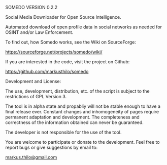 SOMEDO VERSION 0.2.2

Social Media Downloader for Open Source Intelligence.

Automated download of open profile data in social networks as needed for OSINT and/or Law Enforcement.

To find out, how Somedo works, see the Wiki on SourceForge:

https://sourceforge.net/projects/somedo/wiki/

If you are interested in the code, visit the project on Github:

https://github.com/markusthilo/somedo

Development and License:

The use, development, distribution, etc. of the script is subject
to the restrictions of GPL Version 3.

The tool is in alpha state and propabliy will not be stable enough
to have a final release ever. Constant changes and inhomogeneity
of pages require permanent adaptation and development. The completeness
and correctness of the information obtained can never be guaranteed.

The developer is not responsible for the use of the tool.

You are welcome to participate or donate to the development.
Feel free to report bugs or give suggestions by email to:

markus.thilo@gmail.com
